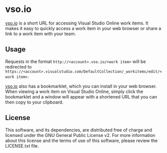 # vso.io

[vso.io](http://vso.io) is a short URL for accessing Visual Studio Online work items. It makes it easy to quickly access a work item in your web browser or share a link to a work item with your team.

## Usage

Requests in the format `http://<account>.vso.io/<work item>` will be redirected to `https://<account>.visualstudio.com/DefaultCollection/_workitems/edit/<work item>`.

[vso.io](http://vso.io) also has a bookmarklet, which you can install in your web browser. When viewing a work item on Visual Studio Online, simply click the bookmarklet and a window will appear with a shortened URL that you can then copy to your clipboard.

## License

This software, and its dependencies, are distributed free of charge and licensed under the GNU General Public License v2. For more information about this license and the terms of use of this software, please review the LICENSE.txt file.
